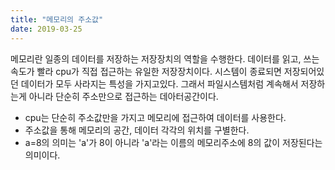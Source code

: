 ```yaml
---
title: "메모리의 주소값"
date: 2019-03-25
---
```

메모리란 일종의 데이터를 저장하는 저장장치의 역할을 수행한다.
데이터를 읽고, 쓰는 속도가 빨라 cpu가 직접 접근하는 유일한 저장장치이다.
시스템이 종료되면 저장되어있던 데이터가 모두 사라지는 특성을 가지고있다.
그래서 파일시스템처럼 계속해서 저장하는게 아니라 단순히 주소만으로 접근하는 데아터공간이다.

- cpu는 단순히 주소값만을 가지고 메모리에 접근하여 데이터를 사용한다.
- 주소값을 통해 메모리의 공간, 데이터 각각의 위치를 구별한다.
- a=8의 의미는 'a'가 8이 아니라 'a'라는 이름의 메모리주소에 8의 값이 저장된다는 의미이다.
